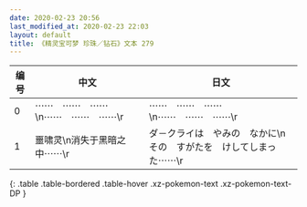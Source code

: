 ```yaml
---
date: 2020-02-23 20:56
last_modified_at: 2020-02-23 22:03
layout: default
title: 《精灵宝可梦 珍珠／钻石》文本 279
---
```

| 编号 | 中文 | 日文 |
| ---- | ---- | ---- |
| 0 | ⋯⋯　⋯⋯　⋯⋯\n⋯⋯　⋯⋯　⋯⋯\r | ⋯⋯　⋯⋯　⋯⋯\n⋯⋯　⋯⋯　⋯⋯\r |
| 1 | 噩啸灵\n消失于黑暗之中⋯⋯\r | ダ－クライは　やみの　なかに\nその　すがたを　けしてしまった⋯⋯\r |
{: .table .table-bordered .table-hover .xz-pokemon-text .xz-pokemon-text-DP }